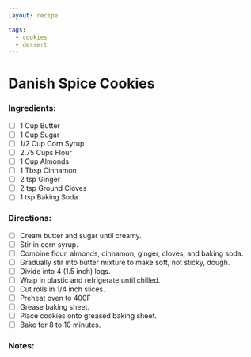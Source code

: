 ```yaml
---
layout: recipe

tags:
  - cookies
  - dessert
---
```


# Danish Spice Cookies

### Ingredients:

 - [ ] 1 Cup Butter
 - [ ] 1 Cup Sugar
 - [ ] 1/2 Cup Corn Syrup
 - [ ] 2.75 Cups Flour
 - [ ] 1 Cup Almonds
 - [ ] 1 Tbsp Cinnamon
 - [ ] 2 tsp Ginger
 - [ ] 2 tsp Ground Cloves
 - [ ] 1 tsp Baking Soda

### Directions:

- [ ] Cream butter and sugar until creamy.
- [ ] Stir in corn syrup.
- [ ] Combine flour, almonds, cinnamon, ginger, cloves, and baking soda.
- [ ] Gradually stir into butter mixture to make soft, not sticky, dough.
- [ ] Divide into 4 (1.5 inch) logs.
- [ ] Wrap in plastic and refrigerate until chilled.
- [ ] Cut rolls in 1/4 inch slices.
- [ ] Preheat oven to 400F
- [ ] Grease baking sheet.
- [ ] Place cookies onto greased baking sheet.
- [ ] Bake for 8 to 10 minutes.

### Notes: